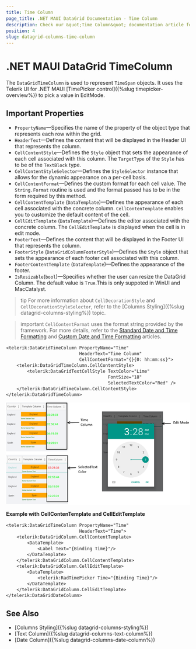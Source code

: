 ```yaml
---
title: Time Column
page_title: .NET MAUI DataGrid Documentation - Time Column
description: Check our &quot;Time Column&quot; documentation article for Telerik DataGrid for .NET MAUI.
position: 4
slug: datagrid-columns-time-column
---
```


# .NET MAUI DataGrid TimeColumn

The `DataGridTimeColumn` is used to represent `TimeSpan` objects. It uses the Telerik UI for .NET MAUI [TimePicker control]({%slug timepicker-overview%}) to pick a value in EditMode.

## Important Properties

* `PropertyName`&mdash;Specifies the name of the property of the object type that represents each row within the grid.
* `HeaderText`&mdash;Defines the content that will be displayed in the Header UI that represents the column.
* `CellContentStyle`&mdash;Defines the `Style` object that sets the appearance of each cell associated with this column. The `TargetType` of the `Style` has to be of the `TextBlock` type.
* `CellContentStyleSelector`&mdash;Defines the `StyleSelector` instance that allows for the dynamic appearance on a per-cell basis.
* `CellContentFormat`&mdash;Defines the custom format for each cell value. The `String.Format` routine is used and the format passed has to be in the form required by this method.
* `CellContentTemplate` (`DataTemplate`)&mdash;Defines the appearance of each cell associated with the concrete column. `CellContenTemplate` enables you to customize the default content of the cell.
* `CellEditTemplate` (`DataTemplate`)&mdash;Defines the editor associated with the concrete column. The `CellEditTemplate` is displayed when the cell is in edit mode.
* `FooterText`&mdash;Defines the content that will be displayed in the Footer UI that represents the column.
* `FooterStyle` (`DataGridColumnFooterStyle`)&mdash;Defines the `Style` object that sets the appearance of each footer cell associated with this column.
* `FooterContentTemplate` (`DataTemplate`)&mdash;Defines the appearance of the footer.
* `IsResizable`(`bool`)&mdash;Specifies whether the user can resize the DataGrid Column. The default value is `True`.This is only suppoted in WinUI and MacCatalyst.

>tip For more information about `CellDecorationStyle` and `CellDecorationStyleSelector`, refer to the [Columns Styling]({%slug datagrid-columns-styling%}) topic.

>important `CellContentFormat` uses the format string provided by the framework. For more details, refer to the [Standard Date and Time Formatting](https://docs.microsoft.com/en-us/dotnet/standard/base-types/standard-date-and-time-format-strings) and [Custom Date and Time Formatting](https://docs.microsoft.com/en-us/dotnet/standard/base-types/custom-date-and-time-format-strings) articles.


```XAML
<telerik:DataGridTimeColumn PropertyName="Time"
                            HeaderText="Time Column"
                            CellContentFormat="{}{0: hh:mm:ss}">
    <telerik:DataGridTimeColumn.CellContentStyle>
        <telerik:DataGridTextCellStyle TextColor="Lime"
                                       FontSize="18"
                                       SelectedTextColor="Red" />
    </telerik:DataGridTimeColumn.CellContentStyle>
</telerik:DataGridTimeColumn>
```

![DataGrid Time Column](images/timecolumn-overview.png)

**Example with CellContenTemplate and CellEditTemplate**

```XAML
<telerik:DataGridTimeColumn PropertyName="Time" 
							HeaderText="Time">
	<telerik:DataGridColumn.CellContentTemplate>
		<DataTemplate>
			<Label Text="{Binding Time}"/>
		</DataTemplate>
	</telerik:DataGridColumn.CellContentTemplate>
	<telerik:DataGridColumn.CellEditTemplate>
		<DataTemplate>
			<telerik:RadTimePicker Time="{Binding Time}"/>
		</DataTemplate>
	</telerik:DataGridColumn.CellEditTemplate>
</telerik:DataGridDateColumn>
```

## See Also

- [Columns Styling]({%slug datagrid-columns-styling%})
- [Text Column]({%slug datagrid-columns-text-column%})
- [Date Column]({%slug datagrid-columns-date-column%})
